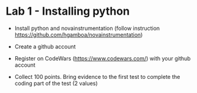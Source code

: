 # Lab 1 - Installing python



* Install python and novainstrumentation (follow instruction https://github.com/hgamboa/novainstrumentation)

* Create a github account

* Register on CodeWars (https://www.codewars.com/) with your github account

* Collect 100 points. Bring evidence to the first test to complete the coding part of the test (2 values)


